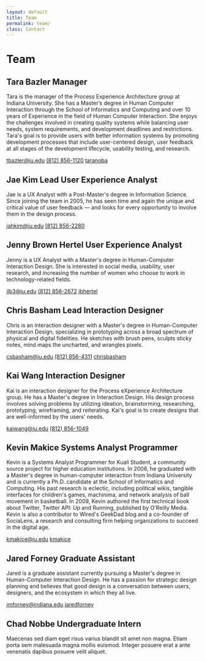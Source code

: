 ```yaml
---
layout: default
title: Team
permalink: team/
class: Contact
---
```


# Team

## Tara Bazler <span class="subtitle">Manager</span>
Tara is the manager of the Process Experience Architecture group at Indiana University. She has a Master’s degree in Human Computer Interaction through the School of Informatics and Computing and over 10 years of Experience in the field of Human Computer Interaction. She enjoys the challenges involved in creating quality systems while balancing user needs, system requirements, and development deadlines and restrictions. Tara's goal is to provide users with better information systems by promoting development processes that include user-centered design, user feedback at all stages of the development lifecycle, usability testing, and research.

<a href="mailto:tbazler@iu.edu" class="Contact-method Contact-method--email">tbazler@iu.edu</a>
<a href="tel:+18128561120" class="Contact-method Contact-method--tel tel">(812) 856-1120</a>
<a href="https://twitter.com/taranoba" title="Follow Tara on Twitter" class="Contact-method Contact-method--twitter">taranoba</a>

## Jae Kim <span class="subtitle">Lead User Experience Analyst</span>
Jae is a UX Analyst with a Post-Master's degree in Information Science. Since joining the team in 2005, he has seen time and again the unique and critical value of user feedback &mdash; and looks for every opportunity to involve them in the design process.

<a href="mailto:jahkim@iu.edu" class="Contact-method Contact-method--email">jahkim@iu.edu</a>
<a href="tel:+18128562280" class="Contact-method Contact-method--tel tel">(812) 856-2280</a>

## Jenny Brown Hertel <span class="subtitle">User Experience Analyst</span>
Jenny is a UX Analyst with a Master's degree in Human-Computer Interaction Design. She is interested in social media, usability, user research, and increasing the number of women who choose to work in technology-related fields.

<a href="mailto:jlb3@iu.edu" class="Contact-method Contact-method--email">jlb3@iu.edu</a>
<a href="tel:+18128562672" class="Contact-method Contact-method--tel tel">(812) 856-2672</a>
<a href="https://twitter.com/jbhertel" title="Follow Jenny on Twitter" class="Contact-method Contact-method--twitter">jbhertel</a>

## Chris Basham <span class="subtitle">Lead Interaction Designer</span>
Chris is an interaction designer with a Master's degree in Human-Computer Interaction Design, specializing in prototyping across a broad spectrum of physical and digital fidelities. He sketches with brush pens, sculpts sticky notes, mind maps the uncharted, and wrangles pixels.

<a href="mailto:csbasham@iu.edu" class="Contact-method Contact-method--email">csbasham@iu.edu</a>
<a href="tel:+18128564311" class="Contact-method Contact-method--tel tel">(812) 856-4311</a>
<a href="https://twitter.com/chrisbasham" title="Follow Chris on Twitter" class="Contact-method Contact-method--twitter">chrisbasham</a>

## Kai Wang <span class="subtitle">Interaction Designer</span>
Kai is an interaction designer for the Process eXperience Architecture group. He has a Master's degree in Interaction Design. His design process involves solving problems by utilizing ideation, brainstorming, researching, prototyping, wireframing, and reiterating. Kai's goal is to create designs that are well-informed by the users' needs.

<a href="mailto:kaiwang@iu.edu" class="Contact-method Contact-method--email">kaiwang@iu.edu</a>
<a href="tel:+18128561049" class="Contact-method Contact-method--tel tel">(812) 856-1049</a>

## Kevin Makice <span class="subtitle">Systems Analyst Programmer</span>
Kevin is a Systems Analyst Programmer for Kuali Student, a community source project for higher education institutions. In 2006, he graduated with a Master's degree in human-computer interaction from Indiana University and is currently a Ph.D. candidate at the School of Informatics and Computing. His past research is eclectic, including political wikis, tangible interfaces for children's games, machinima, and network analysis of ball movement in basketball. In 2009, Kevin authored the first technical book about Twitter, Twitter API: Up and Running, published by O'Reilly Media. Kevin is also a contributor to Wired's GeekDad blog and a co-founder of SociaLens, a research and consulting firm helping organizations to succeed in the digital age.

<a href="mailto:kmakice@iu.edu" class="Contact-method Contact-method--email">kmakice@iu.edu</a>
<a href="https://twitter.com/kmakice" title="Follow Kevin on Twitter" class="Contact-method Contact-method--twitter">kmakice</a>

## Jared Forney <span class="subtitle">Graduate Assistant</span>
Jared is a graduate assistant currently pursuing a Master's degree in Human-Computer Interaction Design. He has a passion for strategic design planning and believes that good design is a conversation between users, designers, and the ecosystem in which they all live. 

<a href="mailto:jmforney@indiana.edu" class="Contact-method Contact-method--email">jmforney@indiana.edu</a>
<a href="https://twitter.com/jaredforney" title="Follow Jared on Twitter" class="Contact-method Contact-method--twitter">jaredforney</a>

## Chad Nobbe <span class="subtitle">Undergraduate Intern</span>
Maecenas sed diam eget risus varius blandit sit amet non magna. Etiam porta sem malesuada magna mollis euismod. Integer posuere erat a ante venenatis dapibus posuere velit aliquet.